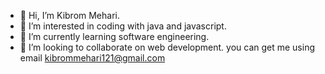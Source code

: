 - 👋 Hi, I’m Kibrom Mehari.
- 👀 I’m interested in coding with java and javascript.
- 🌱 I’m currently learning software engineering.
- 💞️ I’m looking to collaborate on web development.
  you can get me using email kibrommehari121@gmail.com

<!---
kibrom181/kibrom181 is a ✨ special ✨ repository because its `README.md` (this file) appears on your GitHub profile.
You can click the Preview link to take a look at your changes.
--->
